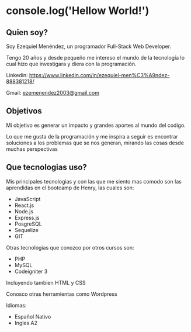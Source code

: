 # console.log('Hellow World!')
## Quien soy?
Soy Ezequiel Menéndez, un programador Full-Stack Web Developer.

Tengo 20 años y desde pequeño me intereso el mundo de la tecnología lo cual hizo que investigara y diera con la programación.

Linkedin: https://www.linkedin.com/in/ezequiel-men%C3%A9ndez-888381218/

Gmail: ezemenendez2003@gmail.com

## Objetivos
Mi objetivo es generar un impacto y grandes aportes al mundo del codigo.

Lo que me gusta de la programación y me inspira a seguir es encontrar soluciones a los problemas que se nos generan, mirando las cosas desde muchas perspectivas

## Que tecnologias uso?
Mis principales tecnologias y con las que me siento mas comodo son las aprendidas en el bootcamp de Henry, las cuales son:
- JavaScript
- React.js
- Node.js
- Express.js
- PosgreSQL
- Sequelize
- GIT

Otras tecnologias que conozco por otros cursos son:
- PHP
- MySQL
- Codeigniter 3

Incluyendo tambien HTML y CSS

Conosco otras herramientas como Wordpress

Idiomas:
- Español Nativo
- Ingles A2
